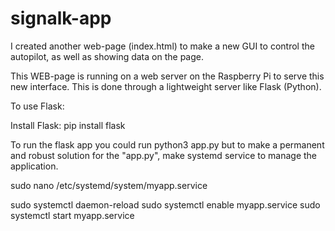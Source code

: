 # signalk-app

I created another web-page (index.html) to make a new GUI to control the autopilot, as well as showing data on the page. 

This WEB-page is running on a web server on the Raspberry Pi to serve this new interface. This is done through a lightweight server like Flask (Python).

To use Flask:

Install Flask: pip install flask

To run the flask app you could run python3 app.py but to make a permanent and robust solution for the "app.py", make systemd service to manage the application. 

sudo nano /etc/systemd/system/myapp.service


sudo systemctl daemon-reload
sudo systemctl enable myapp.service
sudo systemctl start myapp.service
